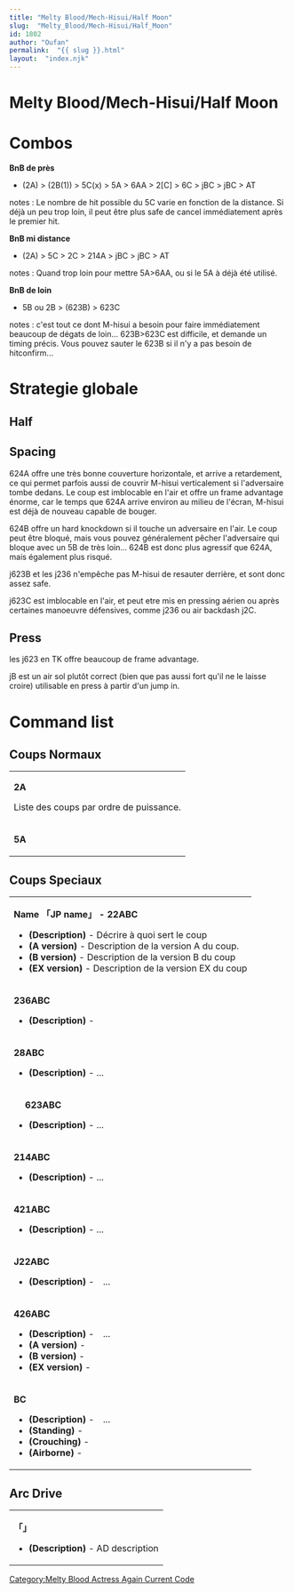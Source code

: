 ```yaml
---
title: "Melty Blood/Mech-Hisui/Half Moon"
slug:  "Melty_Blood/Mech-Hisui/Half_Moon"
id: 1802
author: "Oufan"
permalink:  "{{ slug }}.html"
layout:  "index.njk"
---
```


# Melty Blood/Mech-Hisui/Half Moon

# Combos

**BnB de près**

- (2A) \> (2B(1)) \> 5C(x) \> 5A \> 6AA \> 2\[C\] \> 6C \> jBC \> jBC \>
  AT

  
notes : Le nombre de hit possible du 5C varie en fonction de la
distance. Si déjà un peu trop loin, il peut être plus safe de cancel
immédiatement après le premier hit.

**BnB mi distance**

- (2A) \> 5C \> 2C \> 214A \> jBC \> jBC \> AT

  
notes : Quand trop loin pour mettre 5A\>6AA, ou si le 5A à déjà été
utilisé.

**BnB de loin**

- 5B ou 2B \> (623B) \> 623C

  
notes : c'est tout ce dont M-hisui a besoin pour faire immédiatement
beaucoup de dégats de loin... 623B\>623C est difficile, et demande un
timing précis. Vous pouvez sauter le 623B si il n'y a pas besoin de
hitconfirm...

# Strategie globale

## Half

## Spacing

624A offre une très bonne couverture horizontale, et arrive a
retardement, ce qui permet parfois aussi de couvrir M-hisui
verticalement si l'adversaire tombe dedans. Le coup est imblocable en
l'air et offre un frame advantage énorme, car le temps que 624A arrive
environ au milieu de l'écran, M-hisui est déjà de nouveau capable de
bouger.

624B offre un hard knockdown si il touche un adversaire en l'air. Le
coup peut être bloqué, mais vous pouvez généralement pêcher l'adversaire
qui bloque avec un 5B de très loin... 624B est donc plus agressif que
624A, mais également plus risqué.

j623B et les j236 n'empêche pas M-hisui de resauter derrière, et sont
donc assez safe.

j623C est imblocable en l'air, et peut etre mis en pressing aérien ou
après certaines manoeuvre défensives, comme j236 ou air backdash j2C.

## Press

les j623 en TK offre beaucoup de frame advantage.

jB est un air sol plutôt correct (bien que pas aussi fort qu'il ne le
laisse croire) utilisable en press à partir d'un jump in.

# Command list

## Coups Normaux

<table>
<tbody>
<tr class="odd">
<td><p><strong>2A</strong></p>
<p>Liste des coups par ordre de puissance.</p></td>
</tr>
<tr class="even">
<td><p><strong>5A</strong></p></td>
</tr>
</tbody>
</table>

## Coups Speciaux

<table>
<tbody>
<tr class="odd">
<td><p><strong>Name 「JP name」 - 22ABC</strong></p>
<ul>
<li><strong>(Description)</strong> - Décrire à quoi sert le coup</li>
<li><strong>(A version)</strong> - Description de la version A du
coup.</li>
<li><strong>(B version)</strong> - Description de la version B du
coup</li>
<li><strong>(EX version)</strong> - Description de la version EX du
coup</li>
</ul></td>
</tr>
<tr class="even">
<td><p><strong>236ABC</strong></p>
<ul>
<li><strong>(Description)</strong> -</li>
</ul></td>
</tr>
<tr class="odd">
<td><p><strong>28ABC</strong></p>
<ul>
<li><strong>(Description)</strong> - ...</li>
</ul></td>
</tr>
<tr class="even">
<td><p><strong>　 623ABC</strong></p>
<ul>
<li><strong>(Description)</strong> - ...</li>
</ul></td>
</tr>
<tr class="odd">
<td><p><strong>214ABC</strong></p>
<ul>
<li><strong>(Description)</strong> - ...</li>
</ul></td>
</tr>
<tr class="even">
<td><p><strong>421ABC</strong></p>
<ul>
<li><strong>(Description)</strong> - ...</li>
</ul></td>
</tr>
<tr class="odd">
<td><p><strong>J22ABC</strong></p>
<ul>
<li><strong>(Description)</strong> -　...</li>
</ul></td>
</tr>
<tr class="even">
<td><p><strong>426ABC</strong></p>
<ul>
<li><strong>(Description)</strong> -　...</li>
<li><strong>(A version)</strong> -</li>
<li><strong>(B version)</strong> -</li>
<li><strong>(EX version)</strong> -</li>
</ul></td>
</tr>
<tr class="odd">
<td><p><strong>BC</strong></p>
<ul>
<li><strong>(Description)</strong> -　...</li>
<li><strong>(Standing)</strong> -</li>
<li><strong>(Crouching)</strong> -</li>
<li><strong>(Airborne)</strong> -</li>
</ul></td>
</tr>
</tbody>
</table>

## Arc Drive

<table>
<tbody>
<tr class="odd">
<td><p><strong>「」</strong></p>
<ul>
<li><strong>(Description)</strong> - AD description</li>
</ul></td>
</tr>
</tbody>
</table>

[Category:Melty Blood Actress Again Current
Code](Category:Melty_Blood_Actress_Again_Current_Code "wikilink")
